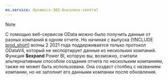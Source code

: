 ```yaml
---
ms.service: dynamics-365-business-central
---
```

> [!NOTE]
> С помощью веб-сервисов OData можно было получить данные от разных компаний в одном отчете. Но начиная с выпуска [!INCLUDE [prod_short](prod_short.md)] волны 2 2021 года поддерживается только протокол ODataV4, который не экспортирует данные из нескольких компаний. Функция **$expand** Power BI, которую вы, возможно, считали альтернативным способом создания отчета по нескольким компаниям, также не может быть использована. Она создаст столбец с названием компании, но не заполнит его данными компании после обновления.